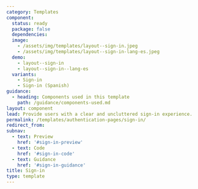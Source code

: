 ```yaml
---
category: Templates
component:
  status: ready
  package: false
  dependencies:
  image:
    - /assets/img/templates/layout--sign-in.jpeg
    - /assets/img/templates/layout--sign-in-lang-es.jpeg
  demo:
    - layout--sign-in
    - layout--sign-in--lang-es
  variants:
    - Sign-in
    - Sign-in (Spanish)
guidance:
  - heading: Components used in this template
    path: /guidance/components-used.md
layout: component
lead: Provide users with a clear and uncluttered sign-in experience.
permalink: /templates/authentication-pages/sign-in/
redirect_from:
subnav:
  - text: Preview
    href: '#sign-in-preview'
  - text: Code
    href: '#sign-in-code'
  - text: Guidance
    href: '#sign-in-guidance'
title: Sign-in
type: template
---
```

